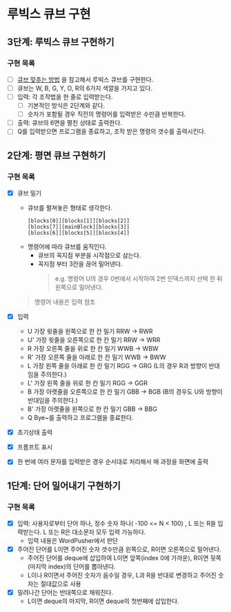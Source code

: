 # 루빅스 큐브 구현

## 3단계: 루빅스 큐브 구현하기

### 구현 목록

- [ ] [큐브 맞추는 방법](https://cube3x3.com/%ED%81%90%EB%B8%8C%EB%A5%BC-%EB%A7%9E%EC%B6%94%EB%8A%94-%EB%B0%A9/#notation) 을 참고해서 루빅스 큐브를 구현한다.
- [ ] 큐브는 W, B, G, Y, O, R의 6가지 색깔을 가지고 있다.
- [ ] 입력: 각 조작법을 한 줄로 입력받는다.
  - [ ] 기본적인 방식은 2단계와 같다.
  - [ ] 숫자가 포함될 경우 직전의 명령어를 입력받은 수만큼 반복한다. 
- [ ] 출력: 큐브의 6면을 펼친 상태로 출력한다.
- [ ] Q를 입력받으면 프로그램을 종료하고, 조작 받은 명령의 갯수를 출력시킨다.

## 2단계: 평면 큐브 구현하기

### 구현 목록

- [x] 큐브 밀기
  - 큐브를 펼쳐놓은 형태로 생각한다. 
    ```text
    [blocks[0]][blocks[1]][blocks[2]]
    [blocks[7]][mainBlock][blocks[3]]
    [blocks[6]][blocks[5]][blocks[4]]
    ```
  - 명령어에 따라 큐브를 움직인다.
    - 큐브의 꼭지점 부분을 시작점으로 삼는다.
    - 꼭지점 부터 3칸을 끊어 밀어낸다.
        > e.g. 명령어 U의 경우 0번에서 시작하여 2번 인덱스까지 선택 한 뒤 왼쪽으로 밀어낸다.
  > 명령어 내용은 입력 참조
  
- [X] 입력
  - U  가장 윗줄을 왼쪽으로 한 칸 밀기 RRW -> RWR
  - U' 가장 윗줄을 오른쪽으로 한 칸 밀기 RRW -> WRR
  - R  가장 오른쪽 줄을 위로 한 칸 밀기 WWB -> WBW
  - R' 가장 오른쪽 줄을 아래로 한 칸 밀기 WWB -> BWW
  - L  가장 왼쪽 줄을 아래로 한 칸 밀기 RGG -> GRG (L의 경우 R과 방향이 반대임을 주의한다.)
  - L' 가장 왼쪽 줄을 위로 한 칸 밀기 RGG -> GGR
  - B  가장 아랫줄을 오른쪽으로 한 칸 밀기 GBB -> BGB (B의 경우도 U와 방향이 반대임을 주의한다.)
  - B' 가장 아랫줄을 왼쪽으로 한 칸 밀기 GBB -> BBG
  - Q  Bye~를 출력하고 프로그램을 종료한다.

- [X] 초기상태 출력
- [X] 프롬프트 표시
- [X] 한 번에 여러 문자를 입력받은 경우 순서대로 처리해서 매 과정을 화면에 출력

## 1단계: 단어 밀어내기 구현하기

### 구현 목록
- [x] 입력: 사용자로부터 단어 하나, 정수 숫자 하나( -100 <= N < 100) , L 또는 R을 입력받는다. L 또는 R은 대소문자 모두 입력 가능하다.
  - 입력 내용은 WordPusher에서 판단 
- [x] 주어진 단어를 L이면 주어진 숫자 갯수만큼 왼쪽으로, R이면 오른쪽으로 밀어낸다.
  - 주어진 단어를 deque에 삽입하여 L이면 앞쪽(index 0에 가까운), R이면 뒷쪽(마지막 index)의 단어를 뽑아낸다.
  - L이나 R이면서 주어진 숫자가 음수일 경우, L과 R을 반대로 변경하고 주어진 숫자는 절대값으로 사용
- [x] 밀려나간 단어는 반대쪽으로 채워진다. 
  - L이면 deque의 마지막, R이면 deque의 첫번째에 삽입한다.